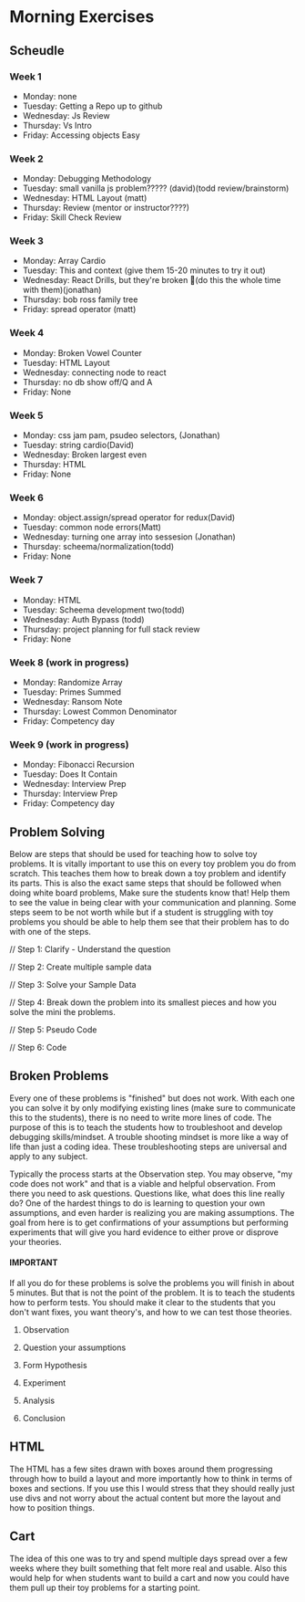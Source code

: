 # Morning Exercises

## Scheudle

### Week 1
<ul>
  <li>Monday: none</li>
  <li>Tuesday: Getting a Repo up to github</li>
  <li>Wednesday: Js Review</li>
  <li>Thursday: Vs Intro</li>
  <li>Friday: Accessing objects Easy</li>
</ul>

### Week 2
<ul>
  <li>Monday: Debugging Methodology</li>
  <li>Tuesday: small vanilla js problem????? (david)(todd review/brainstorm)</li>
  <li>Wednesday: HTML Layout (matt)</li>
  <li>Thursday: Review (mentor or instructor????)</li>
  <li>Friday: Skill Check Review</li>
</ul>

### Week 3
<ul>
  <li>Monday: Array Cardio</li>
  <li>Tuesday: This and context (give them 15-20 minutes to try it out)</li>
  <li>Wednesday: React Drills, but they're broken 🤕(do this the whole time with them)(jonathan)</li>
  <li>Thursday: bob ross family tree</li>
  <li>Friday: spread operator (matt)</li>
</ul>

### Week 4
<ul>
  <li>Monday: Broken Vowel Counter</li>
  <li>Tuesday: HTML Layout</li>
  <li>Wednesday: connecting node to react</li>
  <li>Thursday: no db show off/Q and A</li>
  <li>Friday: None</li>
</ul>

### Week 5
<ul>
  <li>Monday: css jam pam, psudeo selectors, (Jonathan)</li>
  <li>Tuesday: string cardio(David)</li>
  <li>Wednesday: Broken largest even</li>
  <li>Thursday: HTML</li>
  <li>Friday: None</li>
</ul>

### Week 6
<ul>
  <li>Monday: object.assign/spread operator for redux(David)</li>
  <li>Tuesday: common node errors(Matt)</li>
  <li>Wednesday: turning one array into sessesion (Jonathan)</li>
  <li>Thursday: scheema/normalization(todd)</li>
  <li>Friday: None</li>
</ul>

### Week 7
<ul>
  <li>Monday: HTML</li>
  <li>Tuesday: Scheema development two(todd)</li>
  <li>Wednesday: Auth Bypass (todd)</li>
  <li>Thursday: project planning for full stack review</li>
  <li>Friday: None</li>
</ul>

### Week 8 (work in progress)
<ul>
  <li>Monday: Randomize Array</li>
  <li>Tuesday: Primes Summed</li>
  <li>Wednesday: Ransom Note</li>
  <li>Thursday: Lowest Common Denominator</li>
  <li>Friday: Competency day</li>
</ul>

### Week 9 (work in progress)
<ul>
  <li>Monday: Fibonacci Recursion</li>
  <li>Tuesday: Does It Contain</li>
  <li>Wednesday: Interview Prep</li>
  <li>Thursday: Interview Prep</li>
  <li>Friday: Competency day</li>
</ul>

## Problem Solving

Below are steps that should be used for teaching how to solve toy problems. It is vitally important to use this on every toy problem you do from scratch. This teaches them how to break down a toy problem and identify its parts. This is also the exact same steps that should be followed when doing white board problems, Make sure the students know that! Help them to see the value in being clear with your communication and planning. Some steps seem to be not worth while but if a student is struggling with toy problems you should be able to help them see that their problem has to do with one of the steps.

// Step 1: Clarify - Understand the question

// Step 2: Create multiple sample data

// Step 3: Solve your Sample Data

// Step 4: Break down the problem into its smallest pieces and how you solve the mini the problems.

// Step 5: Pseudo Code

// Step 6: Code

## Broken Problems

Every one of these problems is "finished" but does not work. With each one you can solve it by only modifying existing lines (make sure to communicate this to the students), there is no need to write more lines of code. The purpose of this is to teach the students how to troubleshoot and develop debugging skills/mindset. A trouble shooting mindset is more like a way of life than just a coding idea. These troubleshooting steps are universal and apply to any subject.

Typically the process starts at the Observation step. You may observe, "my code does not work" and that is a viable and helpful observation. From there you need to ask questions. Questions like, what does this line really do? One of the hardest things to do is learning to question your own assumptions, and even harder is realizing you are making assumptions. The goal from here is to get confirmations of your assumptions but performing experiments that will give you hard evidence to either prove or disprove your theories.

#### IMPORTANT
If all you do for these problems is solve the problems you will finish in about 5 minutes. But that is not the point of the problem. It is to teach the students how to perform tests. You should make it clear to the students that you don't want fixes, you want theory's, and how to we can test those theories.

1. Observation

2. Question your assumptions

3. Form Hypothesis

4. Experiment

5. Analysis

6. Conclusion

## HTML

The HTML has a few sites drawn with boxes around them progressing through how to build a layout and more importantly how to think in terms of boxes and sections. If you use this I would stress that they should really just use divs and not worry about the actual content but more the layout and how to position things.

## Cart

The idea of this one was to try and spend multiple days spread over a few weeks where they built something that felt more real and usable. Also this would help for when students want to build a cart and now you could have them pull up their toy problems for a starting point.
